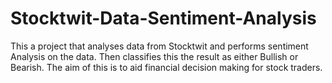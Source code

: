 # Stocktwit-Data-Sentiment-Analysis
This a project that analyses data from Stocktwit and performs sentiment Analysis on the data. Then classifies this the result as either Bullish or Bearish. The aim of this is to aid financial decision making for stock traders.
